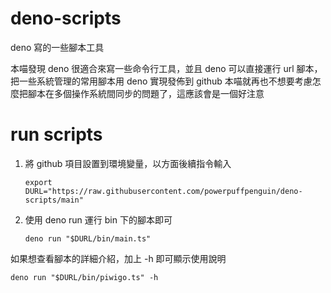 # deno-scripts

deno 寫的一些腳本工具

本喵發現 deno 很適合來寫一些命令行工具，並且 deno 可以直接運行 url 腳本，把一些系統管理的常用腳本用 deno 實現發佈到 github
本喵就再也不想要考慮怎麼把腳本在多個操作系統間同步的問題了，這應該會是一個好注意

# run scripts

1. 將 github 項目設置到環境變量，以方面後續指令輸入

   ```
   export DURL="https://raw.githubusercontent.com/powerpuffpenguin/deno-scripts/main"
   ```

2. 使用 deno run 運行 bin 下的腳本即可

   ```
   deno run "$DURL/bin/main.ts"
   ```

如果想查看腳本的詳細介紹，加上 -h 即可顯示使用說明

```
deno run "$DURL/bin/piwigo.ts" -h
```
